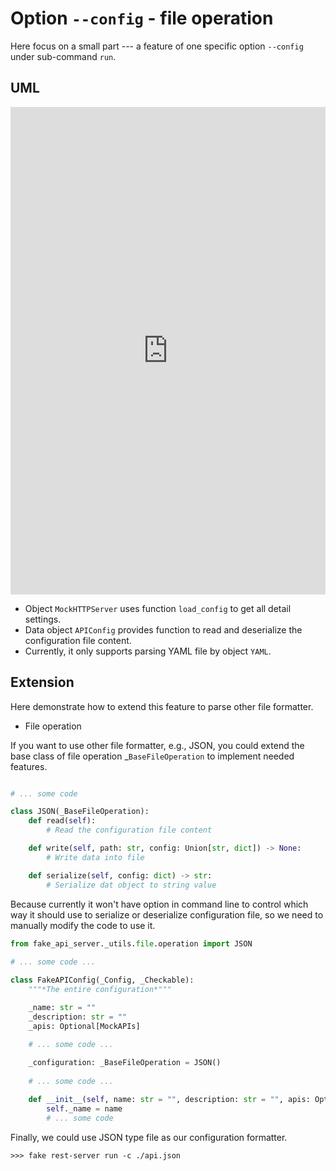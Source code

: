 # Option ``--config`` - file operation

Here focus on a small part --- a feature of one specific option ``--config`` under sub-command ``run``.

## UML

<iframe frameborder="0" style="width:100%;height:780px;" src="https://viewer.diagrams.net/?tags=%7B%7D&lightbox=1&highlight=0000ff&edit=_blank&layers=1&nav=1&title=PyFake-API-Server.drawio&page-id=UBu_mQ72ApCV_EWYisV4#Uhttps%3A%2F%2Fdrive.google.com%2Fuc%3Fid%3D1hq5q_Eaa8O48HgSEO8stAbWoS4HnwxEm%26export%3Ddownload"></iframe>

* Object ``MockHTTPServer`` uses function ``load_config`` to get all detail settings.
* Data object ``APIConfig`` provides function to read and deserialize the configuration file content.
* Currently, it only supports parsing YAML file by object ``YAML``.

## Extension

Here demonstrate how to extend this feature to parse other file formatter.

* File operation

If you want to use other file formatter, e.g., JSON, you could extend the base class of file operation _``BaseFileOperation``
to implement needed features.

```python title="fake_api_server._utils.file.operation" linenums="1"

# ... some code

class JSON(_BaseFileOperation):
    def read(self):
        # Read the configuration file content

    def write(self, path: str, config: Union[str, dict]) -> None:
        # Write data into file

    def serialize(self, config: dict) -> str:
        # Serialize dat object to string value
```

Because currently it won't have option in command line to control which way it should use to serialize or deserialize configuration
file, so we need to manually modify the code to use it.

```python title="fake_api_server.model.api_config.__init__" linenums="1" hl_lines="14"
from fake_api_server._utils.file.operation import JSON
    
# ... some code ...

class FakeAPIConfig(_Config, _Checkable):
    """*The entire configuration*"""

    _name: str = ""
    _description: str = ""
    _apis: Optional[MockAPIs]
    
    # ... some code ...

    _configuration: _BaseFileOperation = JSON()
    
    # ... some code ...

    def __init__(self, name: str = "", description: str = "", apis: Optional[MockAPIs] = None):
        self._name = name
        # ... some code
```

Finally, we could use JSON type file as our configuration formatter.

```console
>>> fake rest-server run -c ./api.json
```
